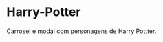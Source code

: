 # Harry-Potter
Carrosel e modal com personagens de Harry Pottter.
<a href="https://suienbarbara.github.io/Harry-Potter"/>
